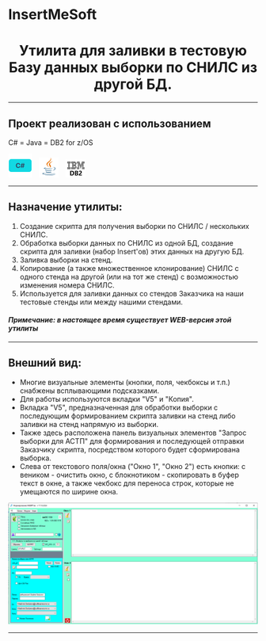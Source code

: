 # InsertMeSoft

<h1 align="center">Утилита для заливки в тестовую Базу данных выборки по СНИЛС из другой БД.</h1>
<hr>

## Проект реализован с использованием
C# = Java = DB2 for z/OS

![](/design/icons/cs.png)&emsp;![](/design/icons/Java.png)&emsp;![ ](/design/icons/db2.png)
<hr>

## Назначение утилиты: 

1. Создание скрипта для получения выборки по СНИЛС / нескольких СНИЛС.
2. Обработка выборки данных по СНИЛС из одной БД, создание скрипта для заливки (набор Insert'ов) этих данных на другую БД.
3. Заливка выборки на стенд.
4. Копирование (а также множественное клонирование) СНИЛС с одного стенда на другой (или на тот же стенд) с возможностью изменения номера СНИЛС.
5. Используется для заливки данных со стендов Заказчика на наши тестовые стенды или между нашими стендами.


#### _Примечание:_ _в настоящее время существует WEB-версия этой утилиты_
<hr>

## Внешний вид:
* Многие визуальные элементы (кнопки, поля, чекбоксы и т.п.) снабжены всплывающими подсказками.
* Для работы используются вкладки "V5" и "Копия".
* Вкладка "V5", предназначенная для обработки выборки с последующим формированием скрипта заливки на стенд либо заливки на стенд напрямую из выборки.
* Также здесь расположена панель визуальных элементов "Запрос выборки для АСТП" для формирования и последующей отправки Заказчику скрипта, посредством которого будет сформирована выборка.
* Слева от текстового поля/окна ("Окно 1", "Окно 2") есть кнопки: с веником - очистить окно, с блокнотиком - скопировать в буфер текст в окне, а также чекбокс для переноса строк, которые не умещаются по ширине окна.
  
![ ](/design/images/vid1.png)
<hr>
